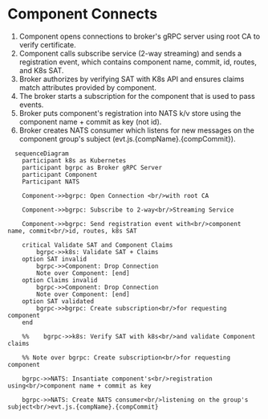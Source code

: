 # Component Connects

1. Component opens connections to broker's gRPC server using root CA to verify certificate.
2. Component calls subscribe service (2-way streaming) and sends a registration event, which contains component name, commit, id, routes, and K8s SAT.
3. Broker authorizes by verifying SAT with K8s API and ensures claims match attributes provided by component.
4. The broker starts a subscription for the component that is used to pass events.
5. Broker puts component's registration into NATS k/v store using the component name + commit as key (not id).
6. Broker creates NATS consumer which listens for new messages on the component
   group's subject (evt.js.{compName}.{compCommit}).


```mermaid
  sequenceDiagram
    participant k8s as Kubernetes
    participant bgrpc as Broker gRPC Server
    participant Component
    Participant NATS

    Component->>bgrpc: Open Connection <br/>with root CA
    
    Component->>bgrpc: Subscribe to 2-way<br/>Streaming Service
    
    Component->>bgrpc: Send registration event with<br/>component name, commit<br/>id, routes, k8s SAT

    critical Validate SAT and Component Claims
        bgrpc->>k8s: Validate SAT + Claims
    option SAT invalid
        bgrpc->>Component: Drop Connection
        Note over Component: [end]
    option Claims invalid
        bgrpc->>Component: Drop Connection
        Note over Component: [end]
    option SAT validated
        bgrpc->>bgrpc: Create subscription<br/>for requesting component
    end

    %%    bgrpc->>k8s: Verify SAT with k8s<br/>and validate Component claims
     
    %% Note over bgrpc: Create subscription<br/>for requesting component
    
    bgrpc->>NATS: Insantiate component's<br/>registration using<br/>component name + commit as key
    
    bgrpc->>NATS: Create NATS consumer<br/>listening on the group's subject<br/>evt.js.{compName}.{compCommit}
```
